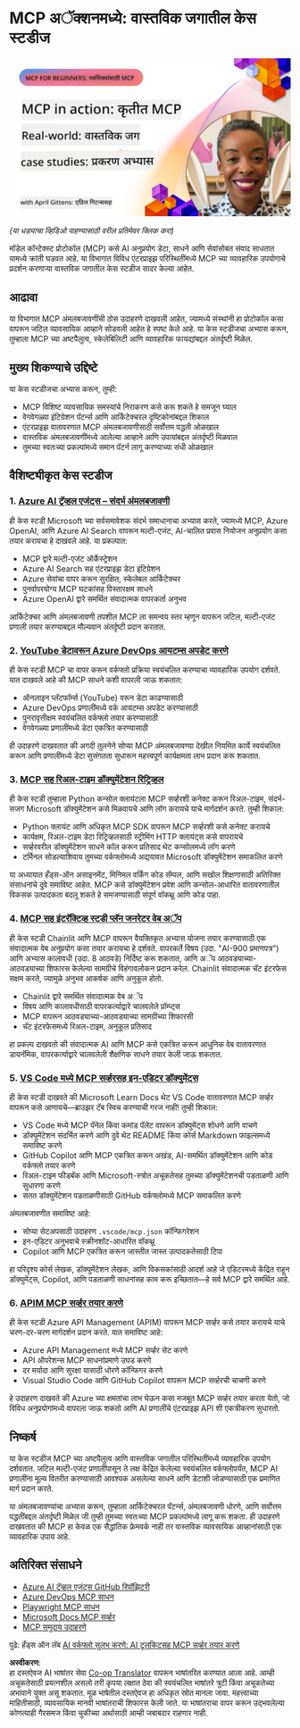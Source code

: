 <!--
CO_OP_TRANSLATOR_METADATA:
{
  "original_hash": "61a160248efabe92b09d7b08293d17db",
  "translation_date": "2025-08-18T15:22:33+00:00",
  "source_file": "09-CaseStudy/README.md",
  "language_code": "mr"
}
-->
# MCP अॅक्शनमध्ये: वास्तविक जगातील केस स्टडीज

[![MCP अॅक्शनमध्ये: वास्तविक जगातील केस स्टडीज](../../../translated_images/10.3262cc80b4de5071fde8ba74c5c5d6738a0a9f398dcc0423f0210f632e2238b8.mr.png)](https://youtu.be/IxshWb2Az5w)

_(या धड्याचा व्हिडिओ पाहण्यासाठी वरील प्रतिमेवर क्लिक करा)_

मॉडेल कॉन्टेक्स्ट प्रोटोकॉल (MCP) कसे AI अनुप्रयोग डेटा, साधने आणि सेवांसोबत संवाद साधतात यामध्ये क्रांती घडवत आहे. या विभागात विविध एंटरप्राइझ परिस्थितींमध्ये MCP च्या व्यावहारिक उपयोगाचे प्रदर्शन करणाऱ्या वास्तविक जगातील केस स्टडीज सादर केल्या आहेत.

## आढावा

या विभागात MCP अंमलबजावणींची ठोस उदाहरणे दाखवली आहेत, ज्यामध्ये संस्थांनी हा प्रोटोकॉल कसा वापरून जटिल व्यावसायिक आव्हाने सोडवली आहेत हे स्पष्ट केले आहे. या केस स्टडीजचा अभ्यास करून, तुम्हाला MCP च्या अष्टपैलुत्व, स्केलेबिलिटी आणि व्यावहारिक फायद्यांबद्दल अंतर्दृष्टी मिळेल.

## मुख्य शिकण्याचे उद्दिष्टे

या केस स्टडीजचा अभ्यास करून, तुम्ही:

- MCP विशिष्ट व्यावसायिक समस्यांचे निराकरण कसे करू शकते हे समजून घ्याल
- वेगवेगळ्या इंटिग्रेशन पॅटर्न्स आणि आर्किटेक्चरल दृष्टिकोनांबद्दल शिकाल
- एंटरप्राइझ वातावरणात MCP अंमलबजावणीसाठी सर्वोत्तम पद्धती ओळखाल
- वास्तविक अंमलबजावणींमध्ये आलेल्या आव्हाने आणि उपायांबद्दल अंतर्दृष्टी मिळवाल
- तुमच्या स्वतःच्या प्रकल्पांमध्ये समान पॅटर्न लागू करण्याच्या संधी ओळखाल

## वैशिष्ट्यीकृत केस स्टडीज

### 1. [Azure AI ट्रॅव्हल एजंट्स – संदर्भ अंमलबजावणी](./travelagentsample.md)

ही केस स्टडी Microsoft च्या सर्वसमावेशक संदर्भ समाधानाचा अभ्यास करते, ज्यामध्ये MCP, Azure OpenAI, आणि Azure AI Search वापरून मल्टी-एजंट, AI-चालित प्रवास नियोजन अनुप्रयोग कसा तयार करायचा हे दाखवले आहे. या प्रकल्पात:

- MCP द्वारे मल्टी-एजंट ऑर्केस्ट्रेशन
- Azure AI Search सह एंटरप्राइझ डेटा इंटिग्रेशन
- Azure सेवांचा वापर करून सुरक्षित, स्केलेबल आर्किटेक्चर
- पुनर्वापरयोग्य MCP घटकांसह विस्तारक्षम साधने
- Azure OpenAI द्वारे समर्थित संवादात्मक वापरकर्ता अनुभव

आर्किटेक्चर आणि अंमलबजावणी तपशील MCP ला समन्वय स्तर म्हणून वापरून जटिल, मल्टी-एजंट प्रणाली तयार करण्याबद्दल मौल्यवान अंतर्दृष्टी प्रदान करतात.

### 2. [YouTube डेटावरून Azure DevOps आयटम्स अपडेट करणे](./UpdateADOItemsFromYT.md)

ही केस स्टडी MCP चा वापर करून वर्कफ्लो प्रक्रिया स्वयंचलित करण्याचा व्यावहारिक उपयोग दर्शवते. यात दाखवले आहे की MCP साधने कशी वापरली जाऊ शकतात:

- ऑनलाइन प्लॅटफॉर्म्स (YouTube) वरून डेटा काढण्यासाठी
- Azure DevOps प्रणालींमध्ये वर्क आयटम्स अपडेट करण्यासाठी
- पुनरावृत्तीक्षम स्वयंचलित वर्कफ्लो तयार करण्यासाठी
- वेगवेगळ्या प्रणालींमध्ये डेटा एकत्रित करण्यासाठी

ही उदाहरणे दाखवतात की अगदी तुलनेने सोप्या MCP अंमलबजावण्या देखील नियमित कार्ये स्वयंचलित करून आणि प्रणालींमध्ये डेटा सुसंगतता सुधारून महत्त्वपूर्ण कार्यक्षमता लाभ प्रदान करू शकतात.

### 3. [MCP सह रिअल-टाइम डॉक्युमेंटेशन रिट्रिव्हल](./docs-mcp/README.md)

ही केस स्टडी तुम्हाला Python कन्सोल क्लायंटला MCP सर्व्हरशी कनेक्ट करून रिअल-टाइम, संदर्भ-सजग Microsoft डॉक्युमेंटेशन कसे मिळवायचे आणि लॉग करायचे याचे मार्गदर्शन करते. तुम्ही शिकाल:

- Python क्लायंट आणि अधिकृत MCP SDK वापरून MCP सर्व्हरशी कसे कनेक्ट करायचे
- कार्यक्षम, रिअल-टाइम डेटा रिट्रिव्हलसाठी स्ट्रीमिंग HTTP क्लायंट्स कसे वापरायचे
- सर्व्हरवरील डॉक्युमेंटेशन साधने कॉल करून प्रतिसाद थेट कन्सोलमध्ये लॉग करणे
- टर्मिनल सोडल्याशिवाय तुमच्या वर्कफ्लोमध्ये अद्ययावत Microsoft डॉक्युमेंटेशन समाकलित करणे

या अध्यायात हँड्स-ऑन असाइनमेंट, मिनिमल वर्किंग कोड सॅम्पल, आणि सखोल शिक्षणासाठी अतिरिक्त संसाधनांचे दुवे समाविष्ट आहेत. MCP कसे डॉक्युमेंटेशन प्रवेश आणि कन्सोल-आधारित वातावरणातील विकसक उत्पादकता बदलू शकते हे समजण्यासाठी संपूर्ण वॉकथ्रू आणि कोड पाहा.

### 4. [MCP सह इंटरॅक्टिव्ह स्टडी प्लॅन जनरेटर वेब अॅप](./docs-mcp/README.md)

ही केस स्टडी Chainlit आणि MCP वापरून वैयक्तिकृत अभ्यास योजना तयार करण्यासाठी एक संवादात्मक वेब अनुप्रयोग कसा तयार करायचा हे दर्शवते. वापरकर्ते विषय (उदा. "AI-900 प्रमाणपत्र") आणि अभ्यास कालावधी (उदा. 8 आठवडे) निर्दिष्ट करू शकतात, आणि अॅप आठवड्याच्या-आठवड्याच्या शिफारस केलेल्या सामग्रीचे विहंगावलोकन प्रदान करेल. Chainlit संवादात्मक चॅट इंटरफेस सक्षम करते, ज्यामुळे अनुभव आकर्षक आणि अनुकूल होतो.

- Chainlit द्वारे समर्थित संवादात्मक वेब अॅप
- विषय आणि कालावधीसाठी वापरकर्त्याद्वारे चालवलेले प्रॉम्प्ट्स
- MCP वापरून आठवड्याच्या-आठवड्याच्या सामग्रीच्या शिफारसी
- चॅट इंटरफेसमध्ये रिअल-टाइम, अनुकूल प्रतिसाद

हा प्रकल्प दाखवतो की संवादात्मक AI आणि MCP कसे एकत्रित करून आधुनिक वेब वातावरणात डायनॅमिक, वापरकर्त्याद्वारे चालवलेली शैक्षणिक साधने तयार केली जाऊ शकतात.

### 5. [VS Code मध्ये MCP सर्व्हरसह इन-एडिटर डॉक्युमेंट्स](./docs-mcp/README.md)

ही केस स्टडी दाखवते की Microsoft Learn Docs थेट VS Code वातावरणात MCP सर्व्हर वापरून कसे आणायचे—ब्राउझर टॅब स्विच करण्याची गरज नाही! तुम्ही शिकाल:

- VS Code मध्ये MCP पॅनेल किंवा कमांड पॅलेट वापरून डॉक्युमेंट्स शोधणे आणि वाचणे
- डॉक्युमेंटेशन संदर्भित करणे आणि दुवे थेट README किंवा कोर्स Markdown फाइल्समध्ये समाविष्ट करणे
- GitHub Copilot आणि MCP एकत्रित करून अखंड, AI-समर्थित डॉक्युमेंटेशन आणि कोड वर्कफ्लो तयार करणे
- रिअल-टाइम फीडबॅक आणि Microsoft-स्त्रोत अचूकतेसह तुमच्या डॉक्युमेंटेशनची पडताळणी आणि सुधारणा करणे
- सतत डॉक्युमेंटेशन पडताळणीसाठी GitHub वर्कफ्लोमध्ये MCP समाकलित करणे

अंमलबजावणीत समाविष्ट आहे:

- सोप्या सेटअपसाठी उदाहरण `.vscode/mcp.json` कॉन्फिगरेशन
- इन-एडिटर अनुभवाचे स्क्रीनशॉट-आधारित वॉकथ्रू
- Copilot आणि MCP एकत्रित करून जास्तीत जास्त उत्पादकतेसाठी टिपा

हा परिदृश्य कोर्स लेखक, डॉक्युमेंटेशन लेखक, आणि विकसकांसाठी आदर्श आहे जे एडिटरमध्ये केंद्रित राहून डॉक्युमेंट्स, Copilot, आणि पडताळणी साधनांसह काम करू इच्छितात—हे सर्व MCP द्वारे समर्थित आहे.

### 6. [APIM MCP सर्व्हर तयार करणे](./apimsample.md)

ही केस स्टडी Azure API Management (APIM) वापरून MCP सर्व्हर कसे तयार करायचे याचे चरण-दर-चरण मार्गदर्शन प्रदान करते. यात समाविष्ट आहे:

- Azure API Management मध्ये MCP सर्व्हर सेट करणे
- API ऑपरेशन्स MCP साधनांप्रमाणे उघड करणे
- दर मर्यादा आणि सुरक्षा यासाठी धोरणे कॉन्फिगर करणे
- Visual Studio Code आणि GitHub Copilot वापरून MCP सर्व्हरची चाचणी करणे

हे उदाहरण दाखवते की Azure च्या क्षमतांचा लाभ घेऊन कसा मजबूत MCP सर्व्हर तयार करता येतो, जो विविध अनुप्रयोगांमध्ये वापरला जाऊ शकतो आणि AI प्रणालींचे एंटरप्राइझ API शी एकत्रीकरण सुधारतो.

## निष्कर्ष

या केस स्टडीज MCP च्या अष्टपैलुत्व आणि वास्तविक जगातील परिस्थितींमध्ये व्यावहारिक उपयोग दर्शवतात. जटिल मल्टी-एजंट प्रणालींपासून ते लक्ष केंद्रित केलेल्या स्वयंचलित वर्कफ्लोपर्यंत, MCP AI प्रणालींना मूल्य वितरीत करण्यासाठी आवश्यक असलेल्या साधने आणि डेटाशी जोडण्यासाठी एक प्रमाणित मार्ग प्रदान करते.

या अंमलबजावण्यांचा अभ्यास करून, तुम्हाला आर्किटेक्चरल पॅटर्न्स, अंमलबजावणी धोरणे, आणि सर्वोत्तम पद्धतींबद्दल अंतर्दृष्टी मिळेल जी तुम्ही तुमच्या स्वतःच्या MCP प्रकल्पांमध्ये लागू करू शकता. ही उदाहरणे दाखवतात की MCP हा केवळ एक सैद्धांतिक फ्रेमवर्क नाही तर वास्तविक व्यावसायिक आव्हानांसाठी एक व्यावहारिक उपाय आहे.

## अतिरिक्त संसाधने

- [Azure AI ट्रॅव्हल एजंट्स GitHub रिपॉझिटरी](https://github.com/Azure-Samples/azure-ai-travel-agents)
- [Azure DevOps MCP साधन](https://github.com/microsoft/azure-devops-mcp)
- [Playwright MCP साधन](https://github.com/microsoft/playwright-mcp)
- [Microsoft Docs MCP सर्व्हर](https://github.com/MicrosoftDocs/mcp)
- [MCP समुदाय उदाहरणे](https://github.com/microsoft/mcp)

पुढे: हँड्स ऑन लॅब [AI वर्कफ्लो सुलभ करणे: AI टूलकिटसह MCP सर्व्हर तयार करणे](../10-StreamliningAIWorkflowsBuildingAnMCPServerWithAIToolkit/README.md)

**अस्वीकरण**:  
हा दस्तऐवज AI भाषांतर सेवा [Co-op Translator](https://github.com/Azure/co-op-translator) वापरून भाषांतरित करण्यात आला आहे. आम्ही अचूकतेसाठी प्रयत्नशील असलो तरी कृपया लक्षात ठेवा की स्वयंचलित भाषांतरे त्रुटी किंवा अचूकतेच्या अभावाने युक्त असू शकतात. मूळ भाषेतील दस्तऐवज हा अधिकृत स्रोत मानला जावा. महत्त्वाच्या माहितीसाठी, व्यावसायिक मानवी भाषांतराची शिफारस केली जाते. या भाषांतराचा वापर करून उद्भवलेल्या कोणत्याही गैरसमज किंवा चुकीच्या अर्थासाठी आम्ही जबाबदार राहणार नाही.